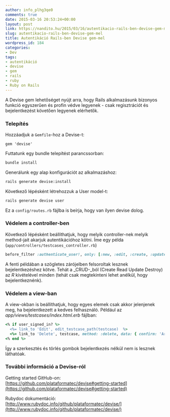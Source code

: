 ```yaml
---
author: info_plhg3qe0
comments: true
date: 2015-03-16 20:53:24+00:00
layout: post
link: https://nandito.hu/2015/03/16/autentikacio-rails-ben-devise-gem-mel/
slug: autentikacio-rails-ben-devise-gem-mel
title: Autentikáció Rails-ben Devise gem-mel
wordpress_id: 184
categories:
- Dev
tags:
- autentikáció
- devise
- gem
- rails
- ruby
- Ruby on Rails
---
```


A Devise gem lehetőséget nyújt arra, hogy Rails alkalmazásunk bizonyos funkció egyszerűen és profin védve legyenek - csak regisztrációt és bejelentkezést követően legyenek elérhetők.

### Telepítés

Hozzáadjuk a `Gemfile`-hoz a Devise-t:

```
gem 'devise'
```

Futtatunk egy bundle telepítést parancssorban:

```bash
bundle install
```

Generálunk egy alap konfigurációt az alkalmazáshoz:

```bash 
rails generate devise:install
```

Következő lépésként létrehozzuk a User model-t:

```bash 
rails generate devise user
```

Ez a `config/routes.rb` fájlba is beírja, hogy van ilyen devise dolog.

### Védelem a controller-ben

Következő lépésként beállíthatjuk, hogy melyik controller-nek melyik method-jait akarjuk autentikációhoz kötni. Íme egy példa (`app/controllers/testcases_controller.rb`)

```ruby
before_filter :authenticate_user!, only: [:new, :edit, :create, :update, :destroy]
```

A fenti példában a szögletes zárójelben felsoroltak lesznek bejelentkezéshez kötve. Tehát a _CRUD-_ból (Create Read Update Destroy) az _R_ kivételével minden (tehát csak megtekinteni lehet anélkül, hogy bejelentkeznénk).

### Védelem a view-ban

A view-okban is beállíthatjuk, hogy egyes elemek csak akkor jelenjenek meg, ha bejelentkezett a kedves felhasználó. Például az _app/views/testcases/index.html.erb_ fájlban:

```ruby
<% if user_signed_in? %>
  <%= link_to 'Edit', edit_testcase_path(testcase)  %>
  <%= link_to 'Delete', testcase, method: :delete, data: { confirm: 'Are you sure?' } %>
<% end %>
```

Így a szerkesztés és törlés gombok bejelentkezés nélkül nem is lesznek láthatóak.

### További információ a Devise-ról


Getting started GitHub-on: [https://github.com/plataformatec/devise#getting-started](https://github.com/plataformatec/devise#getting-started)

Rubydoc dokumentáció: [http://www.rubydoc.info/github/plataformatec/devise/](http://www.rubydoc.info/github/plataformatec/devise/)
